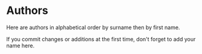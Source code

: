 Authors
=======

Here are authors in alphabetical order by surname then by first name.

If you commit changes or additions at the first time, don't forget to add your
name here.


